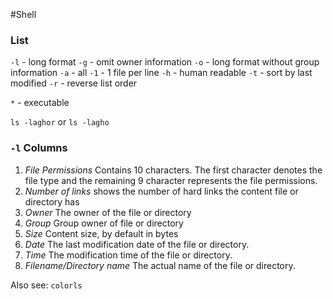 #Shell 
### List
`-l` - long format
`-g` - omit owner information
`-o` - long format without group information
`-a` - all
`-1` - 1 file per line
`-h` - human readable
`-t` - sort by last modified
`-r` - reverse list order

`*` - executable

`ls -laghor` or `ls -lagho`
### `-l` Columns
1. *File Permissions* Contains 10 characters. The first character denotes the file type and the remaining 9 character represents the file permissions.
2. *Number of links* shows the number of hard links the content file or directory has
3. *Owner* The owner of the file or directory
4. *Group* Group owner of file or directory
5. *Size* Content size, by default in bytes
6. *Date* The last modification date of the file or directory.
7. *Time* The modification time of the file or directory.
8. *Filename/Directory name* The actual name of the file or directory.

Also see:
`colorls`